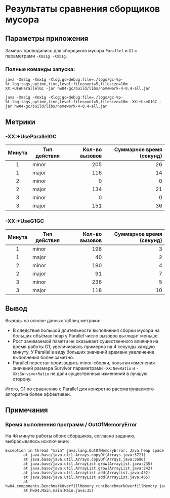 # Результаты сравнения сборщиков мусора

## Параметры приложения

Замеры проводились для сборщиков мусора `Parallel` и `G1` с параметрами `-Xms1g -Xmx1g`.

### Полные команды запуска:
```
java -Xms1g -Xmx1g -Xlog:gc=debug:file=./logs/gc-%p-%t.log:tags,uptime,time,level:filecount=5,filesize=10m -XX:+UseParallelGC -jar hw04-gc/build/libs/homework-4-0.4-all.jar
```
```
java -Xms1g -Xmx1g -Xlog:gc=debug:file=./logs/gc-%p-%t.log:tags,uptime,time,level:filecount=5,filesize=10m -XX:+UseG1GC -jar hw04-gc/build/libs/homework-4-0.4-all.jar
```

## Метрики

### -XX:+UseParallelGC

| Минута | Тип действия | Кол-во вызовов | Суммарное время (секунд) |
| :---: | --- | ---: | ---: |
| 1   | minor | 205 | 26 |
| 1   | major | 116 | 14 |
| 2   | minor |  0  |  0 |
| 2   | major | 134 | 21 |
| 3   | minor |  0  |  0 |
| 3   | major | 151 | 36 |


### -XX:+UseG1GC

| Минута | Тип действия | Кол-во вызовов | Суммарное время (секунд) |
| :---: | --- | ---: | ---: |
| 1   | minor | 198 |  3 |
| 1   | major |  40 |  2 |
| 2   | minor | 190 |  4 |
| 2   | major |  91 |  7 |
| 3   | minor | 236 |  5 |
| 3   | major | 118 | 10 |

## Вывод
Выводы на основе данных таблиц метрики:
- В следствие большой длительности выполнения сборки мусора на больших объёмах heap у Parallel число вызовов выглядит меньше.
- Рост занимаемой памяти не оказывает существенного влияния на время работы G1, увеличиваясь примерно на 4 секунды каждую минуту. У Parallel в виду больших значений времени увеличение выполнения более заметно.
- Parallel перестал производить minor-сборки, попытки изменения значений размера Survivor параметрами `-XX:NewRatio` и `-XX:SurvivorRatio` не дали существенных изменений в лучшую сторону.

Итого, G1 по сравнению с Parallel для конкретно рассматриваемого алгоритма более эффективен.

## Примечания
### Время выполнения программ / OutOfMemoryError
На 4й минуте работы обоих сборщиков, согласно заданию, выбрасывалось исключение:
```
Exception in thread "main" java.lang.OutOfMemoryError: Java heap space
        at java.base/java.util.Arrays.copyOf(Arrays.java:3721)
        at java.base/java.util.Arrays.copyOf(Arrays.java:3690)
        at java.base/java.util.ArrayList.grow(ArrayList.java:235)
        at java.base/java.util.ArrayList.grow(ArrayList.java:242)
        at java.base/java.util.ArrayList.add(ArrayList.java:452)
        at java.base/java.util.ArrayList.add(ArrayList.java:465)
        at hw04.components.BenchmarkOverfillMemory.run(BenchmarkOverfillMemory.java:32)
        at hw04.Main.main(Main.java:35)
```